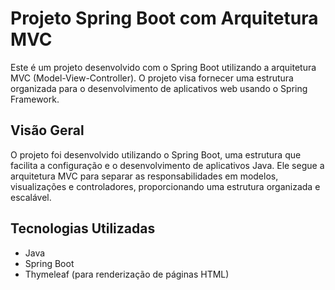 # Projeto Spring Boot com Arquitetura MVC

Este é um projeto desenvolvido com o Spring Boot utilizando a arquitetura MVC (Model-View-Controller). O projeto visa fornecer uma estrutura organizada para o desenvolvimento de aplicativos web usando o Spring Framework.

## Visão Geral

O projeto foi desenvolvido utilizando o Spring Boot, uma estrutura que facilita a configuração e o desenvolvimento de aplicativos Java. Ele segue a arquitetura MVC para separar as responsabilidades em modelos, visualizações e controladores, proporcionando uma estrutura organizada e escalável.

## Tecnologias Utilizadas

- Java
- Spring Boot
- Thymeleaf (para renderização de páginas HTML)

